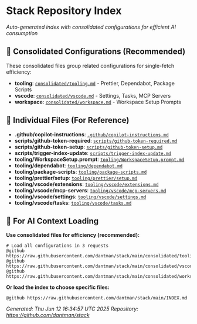 # Stack Repository Index

*Auto-generated index with consolidated configurations for efficient AI consumption*

## 🚀 Consolidated Configurations (Recommended)

These consolidated files group related configurations for single-fetch efficiency:

- **tooling**: [`consolidated/tooling.md`](https://raw.githubusercontent.com/dantman/stack/main/consolidated/tooling.md) - Prettier, Dependabot, Package Scripts
- **vscode**: [`consolidated/vscode.md`](https://raw.githubusercontent.com/dantman/stack/main/consolidated/vscode.md) - Settings, Tasks, MCP Servers  
- **workspace**: [`consolidated/workspace.md`](https://raw.githubusercontent.com/dantman/stack/main/consolidated/workspace.md) - Workspace Setup Prompts

## 📁 Individual Files (For Reference)

- **.github/copilot-instructions**: [`.github/copilot-instructions.md`](https://raw.githubusercontent.com/dantman/stack/main/.github/copilot-instructions.md)
- **scripts/github-token-required**: [`scripts/github-token-required.md`](https://raw.githubusercontent.com/dantman/stack/main/scripts/github-token-required.md)
- **scripts/github-token-setup**: [`scripts/github-token-setup.md`](https://raw.githubusercontent.com/dantman/stack/main/scripts/github-token-setup.md)
- **scripts/trigger-index-update**: [`scripts/trigger-index-update.md`](https://raw.githubusercontent.com/dantman/stack/main/scripts/trigger-index-update.md)
- **tooling/WorkspaceSetup.prompt**: [`tooling/WorkspaceSetup.prompt.md`](https://raw.githubusercontent.com/dantman/stack/main/tooling/WorkspaceSetup.prompt.md)
- **tooling/dependabot**: [`tooling/dependabot.md`](https://raw.githubusercontent.com/dantman/stack/main/tooling/dependabot.md)
- **tooling/package-scripts**: [`tooling/package-scripts.md`](https://raw.githubusercontent.com/dantman/stack/main/tooling/package-scripts.md)
- **tooling/prettier/setup**: [`tooling/prettier/setup.md`](https://raw.githubusercontent.com/dantman/stack/main/tooling/prettier/setup.md)
- **tooling/vscode/extensions**: [`tooling/vscode/extensions.md`](https://raw.githubusercontent.com/dantman/stack/main/tooling/vscode/extensions.md)
- **tooling/vscode/mcp-servers**: [`tooling/vscode/mcp-servers.md`](https://raw.githubusercontent.com/dantman/stack/main/tooling/vscode/mcp-servers.md)
- **tooling/vscode/settings**: [`tooling/vscode/settings.md`](https://raw.githubusercontent.com/dantman/stack/main/tooling/vscode/settings.md)
- **tooling/vscode/tasks**: [`tooling/vscode/tasks.md`](https://raw.githubusercontent.com/dantman/stack/main/tooling/vscode/tasks.md)

## 🤖 For AI Context Loading

**Use consolidated files for efficiency (recommended):**
```
# Load all configurations in 3 requests
@github https://raw.githubusercontent.com/dantman/stack/main/consolidated/tooling.md
@github https://raw.githubusercontent.com/dantman/stack/main/consolidated/vscode.md  
@github https://raw.githubusercontent.com/dantman/stack/main/consolidated/workspace.md
```

**Or load the index to choose specific files:**
```
@github https://raw.githubusercontent.com/dantman/stack/main/INDEX.md
```

*Generated: Thu Jun 12 16:34:57 UTC 2025*
*Repository: https://github.com/dantman/stack*
